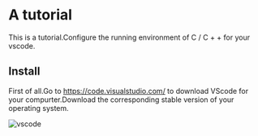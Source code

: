 # A tutorial
This is a tutorial.Configure the running environment of C / C + + for your vscode.

## Install
First of all.Go to https://code.visualstudio.com/ to download VScode for your compurter.Download the corresponding stable version of your operating system.

![vscode](https://github.com/MarshVer/picture/VScode.png)
